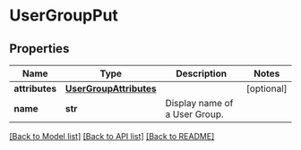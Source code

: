 # UserGroupPut

## Properties
Name | Type | Description | Notes
------------ | ------------- | ------------- | -------------
**attributes** | [**UserGroupAttributes**](UserGroupAttributes.md) |  | [optional] 
**name** | **str** | Display name of a User Group. | 

[[Back to Model list]](../README.md#documentation-for-models) [[Back to API list]](../README.md#documentation-for-api-endpoints) [[Back to README]](../README.md)


